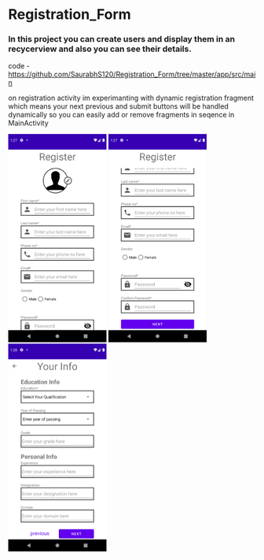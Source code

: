 # Registration_Form

### In this project you can create users and display them in an recycerview and also you can see their details.

code - https://github.com/SaurabhS120/Registration_Form/tree/master/app/src/main

on registration activity im experimanting with dynamic registration fragment which means
your next previous and submit buttons will be handled dynamically so you can easily add or remove fragments in seqence in MainActivity
<p>
<img src="https://github.com/SaurabhS120/Registration_Form/blob/master/BasicDetailsFragment.png" width="200px">
<img src="https://github.com/SaurabhS120/Registration_Form/blob/master/EducationDetailsFragment1.png" width="200px">
<img src="https://github.com/SaurabhS120/Registration_Form/blob/master/EducationDetailsFragment2.png" width="200px">
</p>
